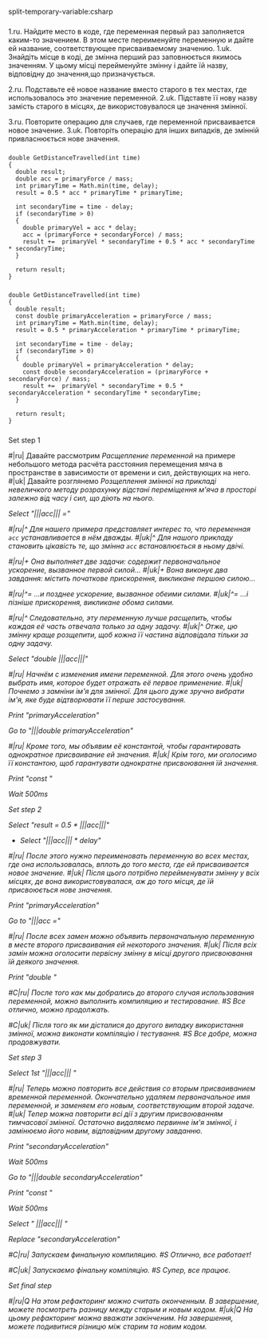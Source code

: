split-temporary-variable:csharp

###

1.ru. Найдите место в коде, где переменная первый раз заполняется каким-то значением. В этом месте переименуйте переменную и дайте ей название, соответствующее присваиваемому значению.
1.uk. Знайдіть місце в коді, де змінна перший раз заповнюється якимось значенням. У цьому місці перейменуйте змінну і дайте їй назву, відповідну до значення,що призначується.

2.ru. Подставьте её новое название вместо старого в тех местах, где использовалось это значение переменной.
2.uk. Підставте її нову назву замість старого в місцях, де використовувалося це значення змінної.

3.ru. Повторите операцию для случаев, где переменной присваивается новое значение.
3.uk. Повторіть операцію для інших випадків, де змінній привласнюється нове значення.



###

```
double GetDistanceTravelled(int time)
{
  double result;
  double acc = primaryForce / mass;
  int primaryTime = Math.min(time, delay);
  result = 0.5 * acc * primaryTime * primaryTime;

  int secondaryTime = time - delay;
  if (secondaryTime > 0)
  {
    double primaryVel = acc * delay;
    acc = (primaryForce + secondaryForce) / mass;
    result +=  primaryVel * secondaryTime + 0.5 * acc * secondaryTime * secondaryTime;
  }

  return result;
}
```

###

```
double GetDistanceTravelled(int time)
{
  double result;
  const double primaryAcceleration = primaryForce / mass;
  int primaryTime = Math.min(time, delay);
  result = 0.5 * primaryAcceleration * primaryTime * primaryTime;

  int secondaryTime = time - delay;
  if (secondaryTime > 0)
  {
    double primaryVel = primaryAcceleration * delay;
    const double secondaryAcceleration = (primaryForce + secondaryForce) / mass;
    result +=  primaryVel * secondaryTime + 0.5 * secondaryAcceleration * secondaryTime * secondaryTime;
  }

  return result;
}
```

###

Set step 1

#|ru| Давайте рассмотрим <i>Расщепление переменной</i> на примере небольшого метода расчёта расстояния перемещения мяча в пространстве в зависимости от времени и сил, действующих на него.
#|uk| Давайте розглянемо <i>Розщеплення змінної<i> на прикладі невеличкого методу розрахунку відстані переміщення м'яча в просторі залежно від часу і сил, що діють на нього.

Select "|||acc||| ="

#|ru|^ Для нашего примера представляет интерес то, что переменная <code>acc</code> устанавливается в нём дважды.
#|uk|^ Для нашого прикладу становить цікавість те, що змінна <code>acc</code> встановлюється в ньому двічі.

#|ru|+ Она выполняет две задачи: содержит первоначальное ускорение, вызванное первой силой...
#|uk|+ Вона виконує два завдання: містить початкове прискорення, викликане першою силою...

#|ru|^= ...и позднее ускорение, вызванное обеими силами.
#|uk|^= ...і пізніше прискорення, викликане обома силами.

#|ru|^ Следовательно, эту переменную лучше расщепить, чтобы каждая её часть отвечала только за одну задачу.
#|uk|^ Отже, цю змінну краще розщепити, щоб кожна її частина відповідала тільки за одну задачу.

Select "double |||acc|||"

#|ru| Начнём с изменения имени переменной. Для этого очень удобно выбрать имя, которое будет отражать её первое применение.
#|uk| Почнемо з замніни ім'я для змінної. Для цього дуже зручно вибрати ім'я, яке буде відтворювати її перше застосування.

Print "primaryAcceleration"

Go to "|||double primaryAcceleration"

#|ru| Кроме того, мы объявим её константой, чтобы гарантировать однократное присваивание ей значения.
#|uk| Крім того, ми оголосимо її константою, щоб гарантувати однократне присвоювання їй значення.

Print "const "

Wait 500ms

Set step 2

Select "result = 0.5 * |||acc|||"
+ Select "|||acc||| * delay"

#|ru| После этого нужно переименовать переменную во всех местах, где она использовалась, вплоть до того места, где ей присваивается новое значение.
#|uk| Після цього потрібно перейменувати змінну у всіх місцях, де вона використовувалася, аж до того місця, де їй присвоюється нове значення.

Print "primaryAcceleration"

Go to "|||acc ="

#|ru| После всех замен можно объявить первоначальную переменную в месте второго присваивания ей некоторого значения.
#|uk| Після всіх замін можна оголосити первісну змінну в місці другого присвоювання їй деякого значення.

Print "double "

#C|ru| После того как мы добрались до второго случая использования переменной, можно выполнить компиляцию и тестирование.
#S Все отлично, можно продолжать.

#C|uk| Після того як ми дісталися до другого випадку використання змінної, можна виконати компіляцію і тестування.
#S Все добре, можна продовжувати.

Set step 3

Select 1st "|||acc||| "

#|ru| Теперь можно повторить все действия со вторым присваиванием временной переменной. Окончательно удаляем первоначальное имя переменной, и заменяем его новым, соответствующим второй задаче.
#|uk| Тепер можна повторити всі дії з другим присвоюванням тимчасової змінної. Остаточно видаляємо первинне ім'я змінної, і замінюємо його новим, відповідним другому завданню.

Print "secondaryAcceleration"

Wait 500ms

Go to "|||double secondaryAcceleration"

Print "const "

Wait 500ms

Select " |||acc||| "

Replace "secondaryAcceleration"

#C|ru| Запускаем финальную компиляцию.
#S Отлично, все работает!

#C|uk| Запускаємо фінальну компіляцію.
#S Супер, все працює.

Set final step

#|ru|Q На этом рефакторинг можно считать оконченным. В завершение, можете посмотреть разницу между старым и новым кодом.
#|uk|Q На цьому рефакторинг можна вважати закінченим. На завершення, можете подивитися різницю між старим та новим кодом.